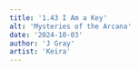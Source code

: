 ```yaml
---
title: '1.43 I Am a Key'
alt: 'Mysteries of the Arcana'
date: '2024-10-03'
author: 'J Gray'
artist: 'Keira'
---
```

